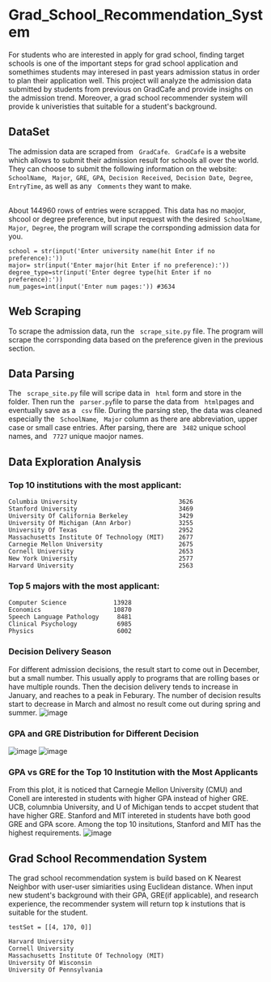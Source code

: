 # Grad_School_Recommendation_System

For students who are interested in apply for grad school, finding target schools is one of the important steps for grad school application and somethimes students may interesed in past years admission status in order to plan their application well. This project will analyze the admission data submitted by students from previous on GradCafe and provide insighs on the admission trend. Moreover, a grad school recommender system will provide k univeristies that suitable for a student's background. 

## DataSet

The admission data are scraped from ``` GradCafe```. ``` GradCafe``` is a website which allows to submit their admission result for schools all over the world. They can choose to submit the following information on the website: ``` SchoolName```, ``` Major```,``` GRE```,``` GPA```,``` Decision Received```,``` Decision Date```,``` Degree```,``` EntryTime```, as well as any ``` Comments``` they want to make. 
</br></br>

About 144960 rows of entries were scrapped. This data has no maojor, shcool or degree preference, but input request with the desired``` SchoolName```, ``` Major```,``` Degree```, the program will scrape the corrsponding admission data for you. 

```
school = str(input('Enter university name(hit Enter if no preference):'))
major= str(input('Enter major(hit Enter if no preference):'))
degree_type=str(input('Enter degree type(hit Enter if no preference):'))
num_pages=int(input('Enter num pages:')) #3634
```
## Web Scraping

To scrape the admission data, run the ``` scrape_site.py``` file. The program will scrape the corrsponding data based on the preference given in the previous section. 


## Data Parsing
The ``` scrape_site.py``` file will scripe data in ``` html``` form and store in the folder. Then run the ``` parser.py```file to parse the data from ``` html```pages and eventually save as a ``` csv``` file. During the parsing step, the data was cleaned especially the ``` SchoolName```, ``` Major``` column as there are abbreviation, upper case or small case entries. After parsing, there are ``` 3482``` unique school names, and ``` 7727``` unique maojor names. 

## Data Exploration Analysis
### Top 10 institutions with the most applicant:
```
Columbia University                            3626
Stanford University                            3469
University Of California Berkeley              3429
University Of Michigan (Ann Arbor)             3255
University Of Texas                            2952
Massachusetts Institute Of Technology (MIT)    2677
Carnegie Mellon University                     2675
Cornell University                             2653
New York University                            2577
Harvard University                             2563
```
### Top 5 majors with the most applicant:
```
Computer Science             13928
Economics                    10870
Speech Language Pathology     8481
Clinical Psychology           6985
Physics                       6002
```
### Decision Delivery Season
For different admission decisions, the result start to come out in December, but a small number. This usually apply to programs that are rolling bases or have multiple rounds. Then the decision delivery tends to increase in January, and reaches to a peak in Feburary. The number of decision results start to decrease in March and almost no result come out during spring and summer. 
![image](https://user-images.githubusercontent.com/26268789/154303075-fb3b9620-a707-4535-80c5-9b42a51365dc.png)

### GPA and GRE Distribution for Different Decision 
![image](https://user-images.githubusercontent.com/26268789/154305169-bcb6266d-de34-4815-8f5a-fbbec0a86894.png)
![image](https://user-images.githubusercontent.com/26268789/154308662-ec7a0c4d-9958-4772-93df-af9c28905bc5.png)

### GPA vs GRE for the Top 10 Institution with the Most Applicants
From this plot, it is noticed that Carnegie Mellon University (CMU) and Conell are interested in students with higher GPA instead of higher GRE. UCB, columnbia University, and U of Michigan tends to accpet student that have higher GRE. Stanford and MIT intereted in students have both good GRE and GPA score. Among the top 10 insitutions, Stanford and MIT has the highest requirements. 
![image](https://user-images.githubusercontent.com/26268789/154308890-02faf41a-756f-4e24-ab4c-49ff7e7c6a60.png)

## Grad School Recommendation System
The grad school recommendation system is build based on K Nearest Neighbor with user-user simiarities using Euclidean distance. When input new student's background with their GPA, GRE(if applicable), and research experience, the recommender system will return top k instutions that is suitable for the student. 
```
testSet = [[4, 170, 0]]
```
```
Harvard University
Cornell University
Massachusetts Institute Of Technology (MIT)
University Of Wisconsin
University Of Pennsylvania
```
